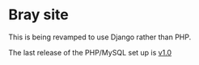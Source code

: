 # Bray site

This is being revamped to use Django rather than PHP.

The last release of the PHP/MySQL set up is [v1.0](https://github.com/thomasbridge74/braysite/releases/tag/v1.0)

